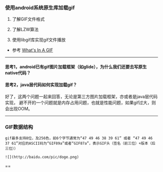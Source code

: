 ###  使用android系统原生库加载gif

1. 了解GIF文件格式

2. 了解LZW算法

3. 使用libgif库实现gif文件播放

- 参考 [What's In A GIF](http://giflib.sourceforge.net/whatsinagif/bits_and_bytes.html "gif是什么")



---

#### 思考1，android已有gif图片加载框架（如glide），为什么我们还要去写原生native代码？

#### 思考2，java层代码如何实现加载gif？


好了，这两个问题一起来回答，无论是第三方图片加载框架，亦或者是java层代码实现，
避不开的一个问题就是内存占用问题，也就是性能问题，如果gif过大，则会出现OOM。

---

### GIF数据结构

    gif最多支持8位，及256色，前6个字节通常为“47 49 46 38 39 61” 或者 “47 49 46 37 61”对应的ASCII码为“GIF89a”或者“GIF87a”，表示GIF头（签名（前三位）+版本（后三位））

    ![](http://baidu.com/pic/doge.png)

==




